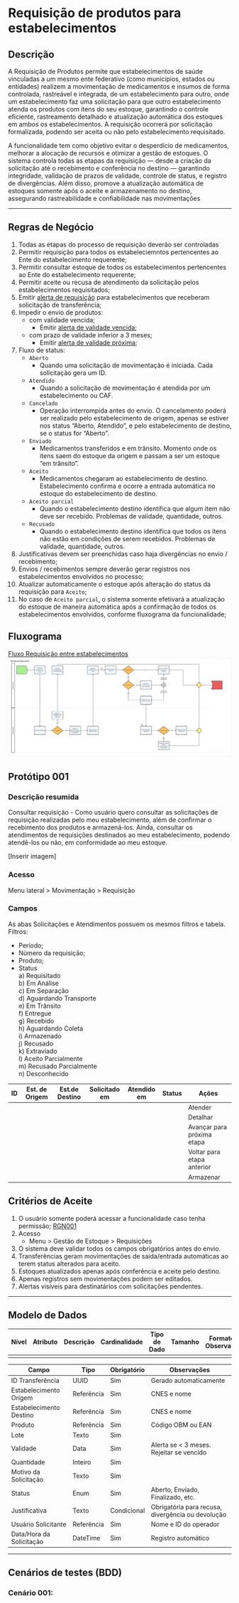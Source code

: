 # Requisição de produtos para estabelecimentos

<!-- Não sei se é para retirar, mas achei estranho permanecer aqui: ## História de Usuário

**Como** usuário do sistema de gestão farmacêutica,  
**Quero** realizar requisições de produtos para estabelecimentos,  
**Para que** eu possa recompor meu estoque e garantir a disponibilidade de produtos para atender os usuários SUS.

---
-->
## Descrição

A  Requisição de Produtos permite que estabelecimentos de saúde vinculadas a um mesmo ente federativo (como municípios, estados ou entidades) realizem a movimentação de medicamentos e insumos de forma controlada, rastreável e integrada, de um estabelecimento para outro,  onde um estabelecimento faz uma solicitação para que outro estabelecimento atenda os produtos com itens do seu estoque, garantindo o controle eficiente, rastreamento detalhado e atualização automática dos estoques em ambos os estabelecimentos. A requisição ocorrerá por solicitação formalizada, podendo ser aceita ou não pelo estabelecimento requisitado. 

A funcionalidade tem como objetivo evitar o desperdício de medicamentos, melhorar a alocação de recursos e otimizar a gestão de estoques. O sistema controla todas as etapas da requisição — desde a criação da solicitação até o recebimento e conferência no destino — garantindo integridade, validação de prazos de validade, controle de status, e registro de divergências. Além disso, promove a atualização automática de estoques somente após o aceite e armazenamento no destino, assegurando rastreabilidade e confiabilidade nas movimentações 

---
## Regras de Negócio

1. Todas as etapas do processo de requisição deverão ser controladas
2. Permitir requisição para todos os estabeleciemntos pertencentes ao Ente do estabelecimento requerente;
3. Permitir consultar estoque de todos os estabelecimentos pertencentes ao Ente do estabelecimento requerente;
4. Permitir aceite ou recusa de atendimento da solicitação pelos estabelecimentos requisitados;
5. Emitir [alerta de requisição](DocumentoDeMensagensv2.md#msg098) para estabelecimentos que receberam solicitação de transferência;
6. Impedir o envio de produtos:
    - com validade vencida;
        - Emitir [alerta de validade vencida](DocumentoDeMensagensv2.md#msg096);
    - com prazo de validade inferior a 3 meses;
        - Emitir [alerta de validade próxima](DocumentoDeMensagensv2.md#msg097);
7. Fluxo de status:
    - `Aberto`
        - Quando uma solicitação de movimentação é iniciada. Cada solicitação gera um ID.
    - `Atendido`
        - Quando a solicitação de movimentação é atendida por um estabelecimento ou CAF.
    - `Cancelado`
        - Operação interrompida antes do envio. O cancelamento poderá ser realizado pelo estabelecimento de origem, apenas se estiver nos status “Aberto, Atendido”, e pelo estabelecimento de destino, se o status for “Aberto”.
    - `Enviado`
        - Medicamentos transferidos e em trânsito. Momento onde os itens saem do estoque da origem e passam a ser um estoque “em trânsito”.
    - `Aceito`
        - Medicamentos chegaram ao estabelecimento de destino. Estabelecimento confirma e ocorre a entrada automática no estoque do estabelecimento de destino.
    - `Aceito parcial`
        - Quando o estabelecimento destino identifica que algum item não deve ser recebido. Problemas de validade, quantidade, outros.
    - `Recusado`
        - Quando o estabelecimento destino identifica que todos os itens não estão em condições de serem recebidos. Problemas de validade, quantidade, outros.
8. Justificativas devem ser preenchidas caso haja divergências no envio / recebimento;
9. Envios / recebimentos sempre deverão gerar registros nos estabelecimentos envolvidos no processo;
10. Atualizar automaticamente o estoque após alteração do status da requisição para `Aceito`;
11. No caso de `Aceito parcial`, o sistema somente efetivará a atualização do estoque de maneira automática após a confirmação de todos os estabelecimentos envolvidos, conforme fluxograma da funcionalidade;

## Fluxograma

[Fluxo Requisição entre estabelecimentos](../imagens/ete041-fluxo-requisicao.png)
![Fluxo Requisição entre estabelecimentos](../imagens/ete041-fluxo-requisicao.png)

## Protótipo 001

### Descrição resumida 
Consultar requisição - Como usuário quero consultar as solicitações de requisição realizadas pelo meu estabelecimento, além de confirmar o recebimento dos produtos e armazená-los.  Ainda, consultar os atendimentos de requisições destinados ao meu estabelecimento, podendo atendê-los ou não, em conformidade ao meu estoque. 

[Inserir imagem]

### Acesso 
Menu lateral > Movimentação > Requisição 

### Campos 
As abas Solicitações e Atendimentos possuem os mesmos filtros e tabela. 
Filtros: 
- Período; 
- Número da requisição; 
- Produto; 
- Status  
    a) Requisitado  
    b) Em Análise  
    c) Em Separação  
    d) Aguardando Transporte  
    e) Em Trânsito  
    f) Entregue  
    g) Recebido  
    h) Aguardando Coleta  
    i) Armazenado  
    j) Recusado  
    k) Extraviado  
    l) Aceito Parcialmente  
    m) Recusado Parcialmente  
    n) Desconhecido  


|ID|Est. de Origem|Est.de Destino|Solicitado em|Atendido em|Status|Ações|
|--|--------------|--------------|-------------|-----------|------|-----|
|  |              |              |             |           |      | Atender |
|  |              |              |             |           |      | Detalhar |
|  |              |              |             |           |      | Avançar para próxima etapa |
|  |              |              |             |           |      | Voltar para etapa anterior |
|  |              |              |             |           |      | Armazenar |


## Critérios de Aceite

1. O usuário somente poderá acessar a funcionalidade caso tenha permissão; [RGN001](DocumentoDeRegrasv2.md#rgn001)
2. Acesso
    - Menu > Gestão de Estoque > Requisições
3. O sistema deve validar todos os campos obrigatórios antes do envio.
4. Transferências geram movimentações de saída/entrada automáticas ao terem status alterados para aceito.
5. Estoques atualizados apenas após conferência e aceite pelo destino.
6. Apenas registros sem movimentações podem ser editados.
7. Alertas visíveis para destinatários com solicitações pendentes.

---

## Modelo de Dados

| Nível | Atributo | Descrição | Cardinalidade | Tipo de Dado | Tamanho | Formato / Observação |
|-------|----------|-----------|---------------|--------------|---------|----------------------|
|       |          |           |               |              |         |                      |

| Campo                       | Tipo             | Obrigatório | Observações                                              |
|-----------------------------|------------------|-------------|----------------------------------------------------------|
| ID Transferência            | UUID             | Sim         | Gerado automaticamente                                   |
| Estabelecimento Origem      | Referência       | Sim         | CNES e nome                                              |
| Estabelecimento Destino     | Referência       | Sim         | CNES e nome                                              |
| Produto                     | Referência       | Sim         | Código OBM ou EAN                                        |
| Lote                        | Texto            | Sim         |                                                          |
| Validade                    | Data             | Sim         | Alerta se < 3 meses. Rejeitar se vencido                 |
| Quantidade                  | Inteiro          | Sim         |                                                          |
| Motivo da Solicitação       | Texto            | Sim         |                                                          |
| Status                      | Enum             | Sim         | Aberto, Enviado, Finalizado, etc.                        |
| Justificativa               | Texto            | Condicional | Obrigatória para recusa, divergência ou devolução        |
| Usuário Solicitante         | Referência       | Sim         | Nome e ID do operador                                    |
| Data/Hora da Solicitação    | DateTime         | Sim         | Registro automático                                      |

---

## Cenários de testes (BDD)
### Cenário 001: 